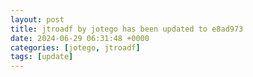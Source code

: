 ```yaml
---
layout: post
title: jtroadf by jotego has been updated to e8ad973
date: 2024-06-29 06:31:48 +0000
categories: [jotego, jtroadf]
tags: [update]
---
```


